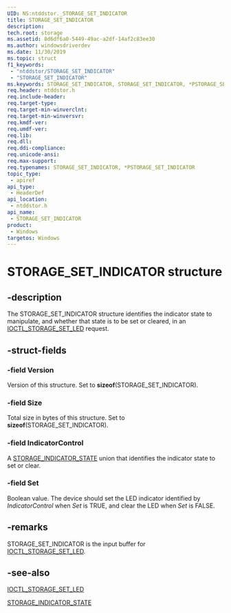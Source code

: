 ```yaml
---
UID: NS:ntddstor._STORAGE_SET_INDICATOR
title: STORAGE_SET_INDICATOR
description: 
tech.root: storage
ms.assetid: 8d6df6a0-5449-49ac-a2df-14af2c83ee30
ms.author: windowsdriverdev
ms.date: 11/30/2019
ms.topic: struct
f1_keywords:
 - "ntddstor/STORAGE_SET_INDICATOR"
 - "STORAGE_SET_INDICATOR"
ms.keywords: STORAGE_SET_INDICATOR, STORAGE_SET_INDICATOR, *PSTORAGE_SET_INDICATOR, 
req.header: ntddstor.h
req.include-header:
req.target-type:
req.target-min-winverclnt:
req.target-min-winversvr:
req.kmdf-ver:
req.umdf-ver:
req.lib:
req.dll:
req.ddi-compliance:
req.unicode-ansi:
req.max-support:
req.typenames: STORAGE_SET_INDICATOR, *PSTORAGE_SET_INDICATOR
topic_type: 
 - apiref
api_type: 
 - HeaderDef
api_location: 
 - ntddstor.h
api_name: 
 - STORAGE_SET_INDICATOR
product: 
 - Windows
targetos: Windows
---
```


# STORAGE_SET_INDICATOR structure

## -description

The STORAGE_SET_INDICATOR structure identifies the indicator state to manipulate, and whether that state is to be set or cleared, in an [IOCTL_STORAGE_SET_LED](ni-ntddstor-ioctl_storage_set_led.md) request.

## -struct-fields

### -field Version

Version of this structure. Set to **sizeof**(STORAGE_SET_INDICATOR).

### -field Size

Total size in bytes of this structure. Set to **sizeof**(STORAGE_SET_INDICATOR).

### -field IndicatorControl

A [STORAGE_INDICATOR_STATE](ns-ntddstor-storage_indicator_state.md) union that identifies the indicator state to set or clear.

### -field Set

Boolean value. The device should set the LED indicator identified by *IndicatorControl* when *Set* is TRUE, and clear the LED when *Set* is FALSE.

## -remarks

STORAGE_SET_INDICATOR is the input buffer for [IOCTL_STORAGE_SET_LED](ni-ntddstor-ioctl_storage_set_led.md).

## -see-also

[IOCTL_STORAGE_SET_LED](ni-ntddstor-ioctl_storage_set_led.md)

[STORAGE_INDICATOR_STATE](ns-ntddstor-storage_indicator_state.md)
